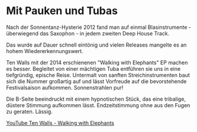 # Mit Pauken und Tubas

Nach der Sonnentanz-Hysterie 2012 fand man auf einmal Blasinstrumente - überwiegend das Saxophon - in jedem zweiten Deep House Track.

Das wurde auf Dauer schnell eintönig und vielen Releases mangelte es an hohem Wiedererkennungswert.

Ten Walls mit der 2014 erschienenen "Walking with Elephants" EP machen es besser. Begleitet von einer mächtigen Tuba entführen sie uns in eine tiefgründig, epische Reise. Untermalt von sanften Streichinstrumenten baut sich die Nummer großartig auf und lässt Vorfreude auf die bevorstehende Festivalsaison aufkommen. Sonnenstrahlen pur!

Die B-Seite beeindruckt mit einem hypnotischen Stück, das eine tribalige, düstere Stimmung aufkommen lässt. Endzeitstimmung ohne aus den Fugen zu geraten. Lässig.

[YouTube Ten Walls - Walking with Elephants](https://www.youtube.com/watch?v=tuMgJrFoAFY)
